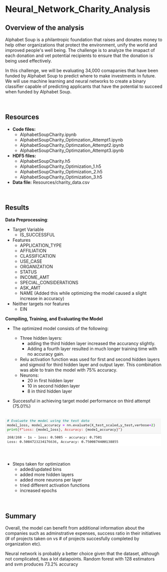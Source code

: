 # Neural_Network_Charity_Analysis

## Overview of the analysis
Alphabet Soup is a philantropic foundation that raises and donates money to help other organizations that protect the environment, unify the world and improved people's well being. The challenge is to analyze the imapact of each donation and vet potential recipients to ensure that the donation is being used effectively. 

In this challenge, we will be evaluating  34,000 comapanies that have been funded by Alphabet Soup to predict where to make investments in future. We will use machine learning and neural networks to create a binary classifier capable of predicting applicants that have the potential to succeed when funded by Alphabet Soup.

<br />

## Resources
- **Code files:** 
    - AlphabetSoupCharity.ipynb
    - AlphabetSoupCharity_Optimzation_Attempt1.ipynb
    - AlphabetSoupCharity_Optimzation_Attempt2.ipynb
    - AlphabetSoupCharity_Optimzation_Attempt3.ipynb
- **HDF5 files:**
    - AlphabetSoupCharity.h5
    - AlphabetSoupCharity_Optimization_1.h5
    - AlphabetSoupCharity_Optimization_2.h5
    - AlphabetSoupCharity_Optimization_3.h5
- **Data file:** Resources/charity_data.csv

<br />

## Results

**Data Preprocessing**:
- Target Variable 
    - IS_SUCCESSFUL
- Features 
    - APPLICATION_TYPE
    - AFFILIATION
    - CLASSIFICATION
    - USE_CASE
    - ORGANIZATION
    - STATUS
    - INCOME_AMT
    - SPECIAL_CONSIDERATIONS
    - ASK_AMT
    - NAME (Added this while optimizing the model caused a slight increase in accuracy)
- Neither targets nor features
    - EIN


**Compiling, Training, and Evaluating the Model**
- The optimized model consists of the following:
    - Three hidden layers: 
        - adding the third hidden layer increased the accurancy slightly. 
        - Adding a fourth layer resulted in much longer training time with no accuracy gain.
    - Relu activation function was used for first and second hidden layers and sigmoid for third hidden layer and output layer. This combination was able to train the model with 75% accuracy.
    - Neurons:
        - 20 in first hidden layer
        - 10 in second hidden layer
        - 8 in third hidden layer

- Successful in achieving target model performance on third attempt (75.01%)

<br /> 
<img src="Resources/optimization.png" width=500 align=center>
<br /> <br /> <br />

- Steps taken for optimization
     - added/updated bins
     - added more hidden layers
     - added more neurons per layer
     - tried different activation functions
     - increased epochs 

<br />

## Summary

Overall, the model can benefit from additional information about the companies such as adminstrative expenses, success ratio in their initiatives (# of projects taken on vs # of projects succesfully completed by organization etc). 

Neural network is probably a better choice given that the dataset, although not complicated, has a lot datapoints. Random forest with 128 estimators and svm produces 73.2% accuracy
